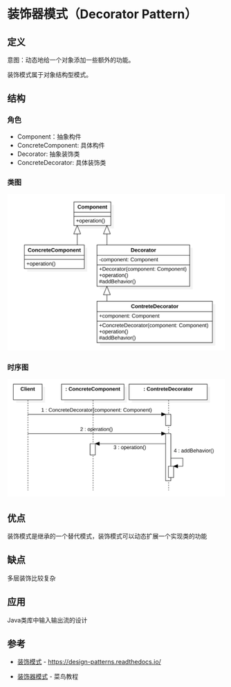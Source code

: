 # 装饰器模式（Decorator Pattern）

## 定义

意图：动态地给一个对象添加一些额外的功能。

装饰模式属于对象结构型模式。

## 结构

### 角色

- Component：抽象构件
- ConcreteComponent: 具体构件
- Decorator: 抽象装饰类
- ConcreteDecorator: 具体装饰类

### 类图

<img src="../assets/DecoratorPattern/image-20200625110051491.png" alt="image-20200625110051491" style="zoom:50%;" />

### 时序图

<img src="../assets/DecoratorPattern/image-20200625110137746.png" alt="image-20200625110137746" style="zoom:50%;" />

## 优点

装饰模式是继承的一个替代模式，装饰模式可以动态扩展一个实现类的功能

## 缺点

多层装饰比较复杂

## 应用

Java类库中输入输出流的设计

## 参考

- [装饰模式](https://design-patterns.readthedocs.io/zh_CN/latest/structural_patterns/decorator.html) - https://design-patterns.readthedocs.io/

- [装饰器模式](https://www.runoob.com/design-pattern/decorator-pattern.html) - 菜鸟教程

